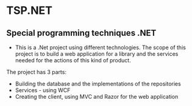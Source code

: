 # TSP.NET
Special programming techniques .NET
--------------------------------------------

* This is a .Net project using different technologies. The scope of this project is to build
a web application for a library and the services needed for the actions of this kind of product.

The project has 3 parts:
  * Building the database and the implementations of the repositories
  * Services - using WCF
  * Creating the client, using MVC and Razor for the web application
